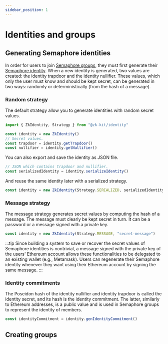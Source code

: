 ```yaml
---
sidebar_position: 1
---
```


# Identities and groups

## Generating Semaphore identities

In order for users to join [Semaphore groups](/docs/glossary/semaphore-group), they must first generate their [Semaphore identity](/docs/glossary/semaphore-identity). When a new identity is generated, two values are created: the identity trapdoor and the identity nullifier. These values, which only the user must know and should be kept secret, can be generated in two ways: randomly or deterministically (from the hash of a message).

### Random strategy

The default strategy allow you to generate identities with random secret values.

```ts
import { ZkIdentity, Strategy } from "@zk-kit/identity"

const identity = new ZkIdentity()
// Secret values.
const trapdoor = identity.getTrapdoor()
const nullifier = identity.getNullifier()
```

You can also export and save the identity as JSON file.

```ts
// JSON which contains trapdoor and nullifier.
const serializedIdentity = identity.serializeIdentity()
```

And reuse the same identity later with a serialized strategy.

```ts
const identity = new ZkIdentity(Strategy.SERIALIZED, serializedIdentity)
```

### Message strategy

The message strategy generates secret values by computing the hash of a message. The message must clearly be kept secret in turn. It can be a password or a message signed with a private key.

```ts
const identity = new ZkIdentity(Strategy.MESSAGE, "secret-message")
```

:::tip
Since building a system to save or recover the secret values of Semaphore identities is nontrivial, a message signed with the private key of the users' Ethereum account allows these functionalities to be delegated to an existing wallet (e.g., Metamask). Users can regenerate their Semaphore identity whenever they want using their Ethereum account by signing the same message.
:::

### Identity commitments

The Poseidon hash of the identity nullifier and identity trapdoor is called the identity secret, and its hash is the identity commitment. The latter, similarly to Ethereum addresses, is a public value and is used in Semaphore groups to represent the identity of members.

```ts
const identityCommitment = identity.genIdentityCommitment()
```

## Creating groups
